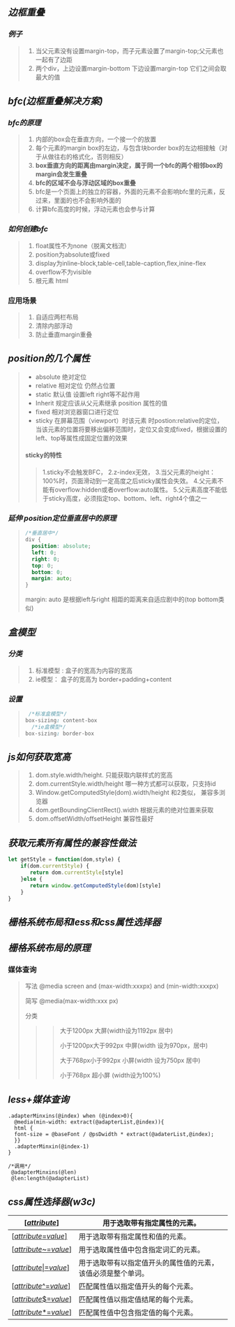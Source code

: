 ## *边框重叠*

### *例子*

> 1. 当父元素没有设置margin-top，而子元素设置了margin-top;父元素也一起有了边距
> 2. 两个div，上边设置margin-bottom 下边设置margin-top 它们之间会取最大的值
>
> 

## *bfc(边框重叠解决方案)*

### *bfc的原理*

> 1. 内部的box会在垂直方向，一个接一个的放置
> 2. 每个元素的margin box的左边，与包含块border box的左边相接触（对于从做往右的格式化，否则相反）
> 3. **box垂直方向的距离由margin决定，属于同一个bfc的两个相邻box的margin会发生重叠**
> 4. **bfc的区域不会与浮动区域的box重叠**
> 5. bfc是一个页面上的独立的容器，外面的元素不会影响bfc里的元素，反过来，里面的也不会影响外面的
> 6. 计算bfc高度的时候，浮动元素也会参与计算

### *如何创建bfc*

> 1. float属性不为none（脱离文档流）
> 2. position为absolute或fixed
> 3. display为inline-block,table-cell,table-caption,flex,inine-flex
> 4. overflow不为visible
> 5. 根元素 html

### 应用场景

> 1. 自适应两栏布局
> 2. 清除内部浮动 
> 3. 防止垂直margin重叠

## *position的几个属性*

> - absolute  绝对定位
> - relative    相对定位 仍然占位置
> - static  默认值 设置left right等不起作用
> - Inherit 规定应该从父元素继承 position 属性的值
> - fixed  相对浏览器窗口进行定位
> - sticky 在屏幕范围（viewport）时该元素 时postion:relative的定位，当该元素的位置将要移出偏移范围时，定位又会变成fixed，根据设置的left、top等属性成固定位置的效果
>
> #### sticky的特性
>
> > 1.sticky不会触发BFC，
> > 2.z-index无效，
> > 3.当父元素的height：100%时，页面滑动到一定高度之后sticky属性会失效。
> > 4.父元素不能有overflow:hidden或者overflow:auto属性。
> > 5.父元素高度不能低于sticky高度，必须指定top、bottom、left、right4个值之一 

### *延伸 position定位垂直居中的原理*

> ```css
> /*垂直居中*/
> div {
>   position: absolute;
>   left: 0;
>   right: 0;
>   top: 0;
>   bottom: 0;
>   margin: auto;
> }
> ```
>
> margin: auto 是根据left与right 相距的距离来自适应剧中的(top bottom类似)

## *盒模型*

### *分类*

> 1. 标准模型 : 盒子的宽高为内容的宽高
> 2. ie模型： 盒子的宽高为 border+padding+content

### *设置*

> ```css
>  /*标准盒模型*/
> box-sizing: content-box
>   /*ie盒模型*/
> box-sizing: border-box
> ```
>
>  

## *js如何获取宽高*

> 1. dom.style.width/height.  只能获取内联样式的宽高
> 2. dom.currentStyle.width/height  哪一种方式都可以获取，只支持id
> 3. Window.getComputedStyle(dom).width/height  和2类似， 兼容多浏览器
> 4. dom.getBoundingClientRect().width 根据元素的绝对位置来获取
> 5. dom.offsetWidth/offsetHeight  兼容性最好

## *获取元素所有属性的兼容性做法*

```js
let getStyle = function(dom,style) {
    if(dom.currentStyle) {
       return dom.currentStyle[style]
    }else {
       return window.getComputedStyle(dom)[style]
    }
}
```

## *栅格系统布局和less和css属性选择器*

## *栅格系统布局的原理*

### 媒体查询

> 写法   @media screen and (max-width:xxxpx) and (min-width:xxxpx)
>
> 简写   @media(max-width:xxx px)
>
> 分类
>
> > > 大于1200px   大屏(width设为1192px 居中)
> > >
> > > 小于1200px大于992px  中屏(width 设为970px，居中)
> > >
> > > 大于768px小于992px    小屏(width 设为750px 居中)
> > >
> > > 小于768px    超小屏  (width设为100%)

## *less+媒体查询*

```less
.adapterMinxins(@index) when (@index>0){
  @media(min-width: extract(@adapterList,@index)){
  html {
  font-size = @baseFont / @psDwidth * extract(@adaterList,@index);
  }}
  .adapterMinxin(@index-1) 
}

/*调用*/
 @adapterMinxins(@len)
 @len:length(@adapterList)
```

## *css属性选择器(w3c)*

| [[*attribute*\]](https://www.w3school.com.cn/cssref/selector_attribute.asp) | 用于选取带有指定属性的元素。                                 |
| ------------------------------------------------------------ | ------------------------------------------------------------ |
| [[*attribute*=*value*\]](https://www.w3school.com.cn/cssref/selector_attribute_value.asp) | 用于选取带有指定属性和值的元素。                             |
| [[*attribute*~=*value*\]](https://www.w3school.com.cn/cssref/selector_attribute_value_contain.asp) | 用于选取属性值中包含指定词汇的元素。                         |
| [[*attribute*\|=*value*\]](https://www.w3school.com.cn/cssref/selector_attribute_value_start.asp) | 用于选取带有以指定值开头的属性值的元素，该值必须是整个单词。 |
| [[*attribute*^=*value*\]](https://www.w3school.com.cn/cssref/selector_attr_begin.asp) | 匹配属性值以指定值开头的每个元素。                           |
| [[*attribute*$=*value*\]](https://www.w3school.com.cn/cssref/selector_attr_end.asp) | 匹配属性值以指定值结尾的每个元素。                           |
| [[*attribute**=*value*\]](https://www.w3school.com.cn/cssref/selector_attr_contain.asp) | 匹配属性值中包含指定值的每个元素。                           |